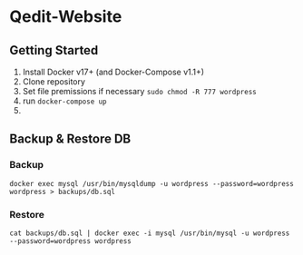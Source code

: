 # Qedit-Website

## Getting Started
1. Install Docker v17+ (and Docker-Compose v1.1+)
2. Clone repository
3. Set file premissions if necessary `sudo chmod -R 777 wordpress`
4. run 	`docker-compose up`
5. 


## Backup & Restore DB
### Backup
`docker exec mysql /usr/bin/mysqldump -u wordpress --password=wordpress wordpress > backups/db.sql`


### Restore
`cat backups/db.sql | docker exec -i mysql /usr/bin/mysql -u wordpress --password=wordpress wordpress`